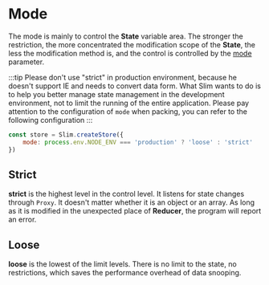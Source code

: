 # Mode
The mode is mainly to control the **State** variable area. The stronger the restriction, the more concentrated the modification scope of the **State**, the less the modification method is, and the control is controlled by the [mode](/slimApi.html#mode) parameter.

:::tip
Please don't use "strict" in production environment, because he doesn't support IE and needs to convert data form. What Slim wants to do is to help you better manage state management in the development environment, not to limit the running of the entire application. Please pay attention to the configuration of `mode` when packing, you can refer to the following configuration
:::

```javascript
const store = Slim.createStore({
    mode: process.env.NODE_ENV === 'production' ? 'loose' : 'strict'
})
```

## Strict
**strict** is the highest level in the control level. It listens for state changes through `Proxy`. It doesn't matter whether it is an object or an array. As long as it is modified in the unexpected place of **Reducer**, the program will report an error.

## Loose
**loose** is the lowest of the limit levels. There is no limit to the state, no restrictions, which saves the performance overhead of data snooping.
